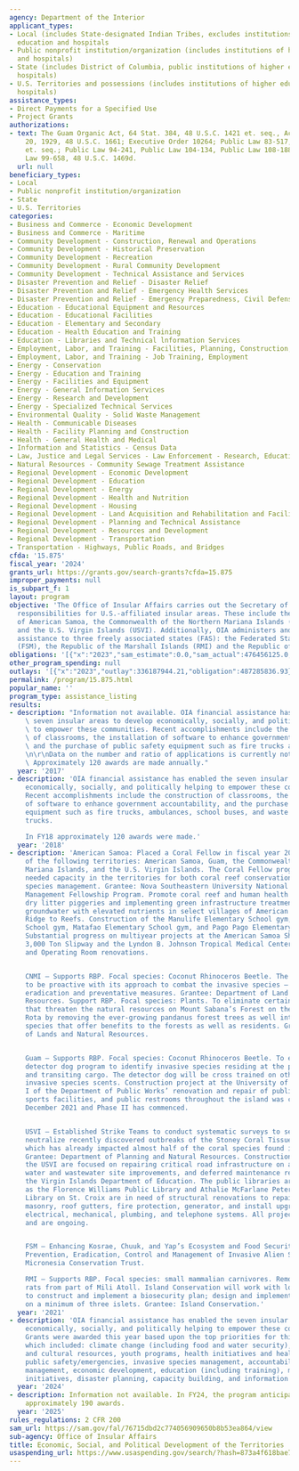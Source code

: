 ```yaml
---
agency: Department of the Interior
applicant_types:
- Local (includes State-designated Indian Tribes, excludes institutions of higher
  education and hospitals
- Public nonprofit institution/organization (includes institutions of higher education
  and hospitals)
- State (includes District of Columbia, public institutions of higher education and
  hospitals)
- U.S. Territories and possessions (includes institutions of higher education and
  hospitals)
assistance_types:
- Direct Payments for a Specified Use
- Project Grants
authorizations:
- text: The Guam Organic Act, 64 Stat. 384, 48 U.S.C. 1421 et. seq., Act of February
    20, 1929, 48 U.S.C. 1661; Executive Order 10264; Public Law 83-517, 48 U.S.C.
    et. seq.; Public Law 94-241, Public Law 104-134, Public Law 108-188, and Public
    Law 99-658, 48 U.S.C. 1469d.
  url: null
beneficiary_types:
- Local
- Public nonprofit institution/organization
- State
- U.S. Territories
categories:
- Business and Commerce - Economic Development
- Business and Commerce - Maritime
- Community Development - Construction, Renewal and Operations
- Community Development - Historical Preservation
- Community Development - Recreation
- Community Development - Rural Community Development
- Community Development - Technical Assistance and Services
- Disaster Prevention and Relief - Disaster Relief
- Disaster Prevention and Relief - Emergency Health Services
- Disaster Prevention and Relief - Emergency Preparedness, Civil Defense
- Education - Educational Equipment and Resources
- Education - Educational Facilities
- Education - Elementary and Secondary
- Education - Health Education and Training
- Education - Libraries and Technical lnformation Services
- Employment, Labor, and Training - Facilities, Planning, Construction, and Equipment
- Employment, Labor, and Training - Job Training, Employment
- Energy - Conservation
- Energy - Education and Training
- Energy - Facilities and Equipment
- Energy - General Information Services
- Energy - Research and Development
- Energy - Specialized Technical Services
- Environmental Quality - Solid Waste Management
- Health - Communicable Diseases
- Health - Facility Planning and Construction
- Health - General Health and Medical
- Information and Statistics - Census Data
- Law, Justice and Legal Services - Law Enforcement - Research, Education, Training
- Natural Resources - Community Sewage Treatment Assistance
- Regional Development - Economic Development
- Regional Development - Education
- Regional Development - Energy
- Regional Development - Health and Nutrition
- Regional Development - Housing
- Regional Development - Land Acquisition and Rehabilitation and Facilities Construction
- Regional Development - Planning and Technical Assistance
- Regional Development - Resources and Development
- Regional Development - Transportation
- Transportation - Highways, Public Roads, and Bridges
cfda: '15.875'
fiscal_year: '2024'
grants_url: https://grants.gov/search-grants?cfda=15.875
improper_payments: null
is_subpart_f: 1
layout: program
objective: 'The Office of Insular Affairs carries out the Secretary of the Interior''s
  responsibilities for U.S.-affiliated insular areas. These include the territories
  of American Samoa, the Commonwealth of the Northern Mariana Islands (CNMI), Guam,
  and the U.S. Virgin Islands (USVI). Additionally, OIA administers and oversees Federal
  assistance to three freely associated states (FAS): the Federated States of Micronesia
  (FSM), the Republic of the Marshall Islands (RMI) and the Republic of Palau (Palau).'
obligations: '[{"x":"2023","sam_estimate":0.0,"sam_actual":476456125.0,"usa_spending_actual":484130491.07},{"x":"2024","sam_estimate":0.0,"sam_actual":1211188588.0,"usa_spending_actual":979665286.1},{"x":"2025","sam_estimate":0.0,"sam_actual":1120186000.0,"usa_spending_actual":762616359.04}]'
other_program_spending: null
outlays: '[{"x":"2023","outlay":336187944.21,"obligation":487285836.93},{"x":"2024","outlay":872783856.63,"obligation":988742807.58},{"x":"2025","outlay":656651302.55,"obligation":771486267.28}]'
permalink: /program/15.875.html
popular_name: ''
program_type: assistance_listing
results:
- description: "Information not available. OIA financial assistance has enabled the\
    \ seven insular areas to develop economically, socially, and politically helping\
    \ to empower these communities. Recent accomplishments include the construction\
    \ of classrooms, the installation of software to enhance government accountability,\
    \ and the purchase of public safety equipment such as fire trucks and ambulances.\r\
    \n\r\nData on the number and ratio of applications is currently not available.\
    \ Approximately 120 awards are made annually."
  year: '2017'
- description: 'OIA financial assistance has enabled the seven insular areas to develop
    economically, socially, and politically helping to empower these communities.
    Recent accomplishments include the construction of classrooms, the installation
    of software to enhance government accountability, and the purchase of public safety
    equipment such as fire trucks, ambulances, school buses, and waste collection
    trucks.

    In FY18 approximately 120 awards were made.'
  year: '2018'
- description: 'American Samoa: Placed a Coral Fellow in fiscal year 2021 in each
    of the following territories: American Samoa, Guam, the Commonwealth of the Northern
    Mariana Islands, and the U.S. Virgin Islands. The Coral Fellow program has provided
    needed capacity in the territories for both coral reef conservation and invasive
    species management. Grantee: Nova Southeastern University National Coral Reef
    Management Fellowship Program. Promote coral reef and human health by improving
    dry litter piggeries and implementing green infrastructure treatment of shallow
    groundwater with elevated nutrients in select villages of American Samoa. Grantee:
    Ridge to Reefs. Construction of the Manulife Elementary School gym, Lupelele Elementary
    School gym, Matafao Elementary School gym, and Pago Pago Elementary School gym.
    Substantial progress on multiyear projects at the American Samoa Shipyard Authority
    3,000 Ton Slipway and the Lyndon B. Johnson Tropical Medical Center Labor Delivery
    and Operating Room renovations.


    CNMI – Supports RBP. Focal species: Coconut Rhinoceros Beetle. The CNMI continues
    to be proactive with its approach to combat the invasive species – CRB detection,
    eradication and preventative measures. Grantee: Department of Land and Natural
    Resources. Support RBP. Focal species: Plants. To eliminate certain plant species
    that threaten the natural resources on Mount Sabana’s Forest on the island of
    Rota by removing the ever-growing pandanus forest trees as well introduce native
    species that offer benefits to the forests as well as residents. Grantee: Department
    of Lands and Natural Resources.


    Guam – Supports RBP. Focal species: Coconut Rhinoceros Beetle. To establish a
    detector dog program to identify invasive species residing at the ports of entry
    and transiting cargo. The detector dog will be cross trained on other target invertebrate
    invasive species scents. Construction project at the University of Guam. Phase
    I of the Department of Public Works’ renovation and repair of public gymnasiums,
    sports facilities, and public restrooms throughout the island was completed in
    December 2021 and Phase II has commenced.


    USVI – Established Strike Teams to conduct systematic surveys to search for and
    neutralize recently discovered outbreaks of the Stoney Coral Tissue Loss Disease,
    which has already impacted almost half of the coral species found in the USVI.
    Grantee: Department of Planning and Natural Resources. Construction projects in
    the USVI are focused on repairing critical road infrastructure on all three islands,
    water and wastewater site improvements, and deferred maintenance reduction within
    the Virgin Islands Department of Education. The public libraries are also a focus,
    as the Florence Williams Public Library and Athalie McFarlane Petersen Public
    Library on St. Croix are in need of structural renovations to repair cracked walls,
    masonry, roof gutters, fire protection, generator, and install upgrades to the
    electrical, mechanical, plumbing, and telephone systems. All projects are multiyear
    and are ongoing.


    FSM – Enhancing Kosrae, Chuuk, and Yap’s Ecosystem and Food Security through the
    Prevention, Eradication, Control and Management of Invasive Alien Species. Grantee:
    Micronesia Conservation Trust.

    RMI – Supports RBP. Focal species: small mammalian carnivores. Remove invasive
    rats from part of Mili Atoll. Island Conservation will work with local partners
    to construct and implement a biosecurity plan; design and implement a rodent eradication
    on a minimum of three islets. Grantee: Island Conservation.'
  year: '2021'
- description: 'OIA financial assistance has enabled the seven insular areas to develop
    economically, socially, and politically helping to empower these communities.
    Grants were awarded this year based upon the top priorities for this Administration
    which included: climate change (including food and water security), energy, natural
    and cultural resources, youth programs, health initiatives and health IT systems,
    public safety/emergencies, invasive species management, accountability, financial
    management, economic development, education (including training), management control
    initiatives, disaster planning, capacity building, and information technology.'
  year: '2024'
- description: Information not available. In FY24, the program anticipates issuing
    approximately 190 awards.
  year: '2025'
rules_regulations: 2 CFR 200
sam_url: https://sam.gov/fal/76715dbd2c774056909650b8b53ea864/view
sub-agency: Office of Insular Affairs
title: Economic, Social, and Political Development of the Territories
usaspending_url: https://www.usaspending.gov/search/?hash=873a4f618bae7535641b384c55981359
---
```

